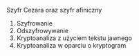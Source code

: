 Szyfr Cezara oraz szyfr afiniczny

1. Szyfrowanie
2. Odszyfrowywanie
3. Kryptoanaliza z użyciem tekstu jawnego
4. Kryptoanaliza w oparciu o kryptogram
